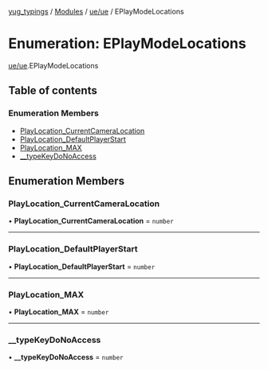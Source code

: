 [yug_typings](../README.md) / [Modules](../modules.md) / [ue/ue](../modules/ue_ue.md) / EPlayModeLocations

# Enumeration: EPlayModeLocations

[ue/ue](../modules/ue_ue.md).EPlayModeLocations

## Table of contents

### Enumeration Members

- [PlayLocation\_CurrentCameraLocation](ue_ue.EPlayModeLocations.md#playlocation_currentcameralocation)
- [PlayLocation\_DefaultPlayerStart](ue_ue.EPlayModeLocations.md#playlocation_defaultplayerstart)
- [PlayLocation\_MAX](ue_ue.EPlayModeLocations.md#playlocation_max)
- [\_\_typeKeyDoNoAccess](ue_ue.EPlayModeLocations.md#__typekeydonoaccess)

## Enumeration Members

### PlayLocation\_CurrentCameraLocation

• **PlayLocation\_CurrentCameraLocation** = `number`

___

### PlayLocation\_DefaultPlayerStart

• **PlayLocation\_DefaultPlayerStart** = `number`

___

### PlayLocation\_MAX

• **PlayLocation\_MAX** = `number`

___

### \_\_typeKeyDoNoAccess

• **\_\_typeKeyDoNoAccess** = `number`
